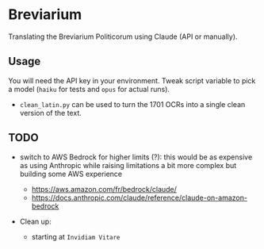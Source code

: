 # Breviarium

Translating the Breviarium Politicorum using Claude (API or manually).

## Usage

You will need the API key in your environment. Tweak script variable to pick a model (`haiku` for tests and `opus` for actual runs).

* `clean_latin.py` can be used to turn the 1701 OCRs into a single clean version of the text.

## TODO

* switch to AWS Bedrock for higher limits (?):
  this would be as expensive as using Anthropic while raising limitations
  a bit more complex but building some AWS experience
  * <https://aws.amazon.com/fr/bedrock/claude/>
  * <https://docs.anthropic.com/claude/reference/claude-on-amazon-bedrock>

* Clean up:
  * starting at `Invidiam Vitare`
